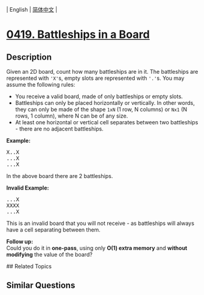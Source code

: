 
| English | [简体中文](README.md) |
# [0419. Battleships in a Board](https://leetcode-cn.com/problems/battleships-in-a-board/)
## Description
Given an 2D board, count how many battleships are in it. The battleships are represented with <code>'X'</code>s, empty slots are represented with <code>'.'</code>s. You may assume the following rules:

<ul>
<li>You receive a valid board, made of only battleships or empty slots.</li>
<li>Battleships can only be placed horizontally or vertically. In other words, they can only be made of the shape <code>1xN</code> (1 row, N columns) or <code>Nx1</code> (N rows, 1 column), where N can be of any size.</li>
<li>At least one horizontal or vertical cell separates between two battleships - there are no adjacent battleships.</li>
</ul>

<p><b>Example:</b><br />
<pre>X..X
...X
...X
</pre>
In the above board there are 2 battleships.

<p><b>Invalid Example:</b><br />
<pre>...X
XXXX
...X
</pre>
This is an invalid board that you will not receive - as battleships will always have a cell separating between them.
<p></p>
<p><b>Follow up:</b><br>Could you do it in <b>one-pass</b>, using only <b>O(1) extra memory</b> and <b>without modifying</b> the value of the board?</p>
## Related Topics

## Similar Questions

